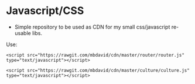 # Javascript/CSS

- Simple repository to be used as CDN for my small css/javascript re-usable libs.

Use:

```
<script src="https://rawgit.com/mbdavid/cdn/master/router/router.js" type="text/javascript"></script>

<script src="https://rawgit.com/mbdavid/cdn/master/culture/culture.js" type="text/javascript"></script>
```